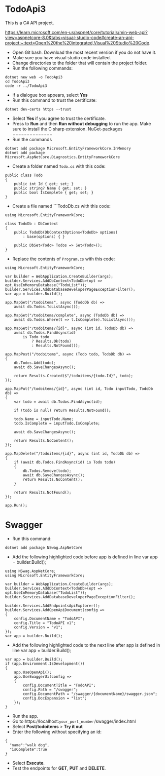 # TodoApi3

This is a C# API project.

https://learn.microsoft.com/en-us/aspnet/core/tutorials/min-web-api?view=aspnetcore-8.0&tabs=visual-studio-code#create-an-api-project:~:text=Open%20the%20integrated,Visual%20Studio%20Code.

- Open Git bash.  Download the most recent version if you do not have it.
- Make sure you have visual studio code installed.
- Change directories to the folder that will contain the project folder.
- Run the following commands:
```
dotnet new web -o TodoApi3
cd TodoApi3
code -r ../TodoApi3
```
- If a dialogue box appears, select **Yes**
- Run this command to trust the certificate:
```
dotnet dev-certs https --trust
```
- Select **Yes** if you agree to trust the certificate.
- Press to **Run** and then **Run without debugging** to run the app.  Make sure to install the C sharp extension.
NuGet-packages
==============
- Run the commands
```
dotnet add package Microsoft.EntityFrameworkCore.InMemory
dotnet add package Microsoft.AspNetCore.Diagnostics.EntityFrameworkCore
```
- Create a folder named ```Todo.cs``` with this code:
```
public class Todo
{
    public int Id { get; set; }
    public string? Name { get; set; }
    public bool IsComplete { get; set; }
}
```
- Create a file named ```TodoDb.cs with this code:
```
using Microsoft.EntityFrameworkCore;

class TodoDb : DbContext
{
    public TodoDb(DbContextOptions<TodoDb> options)
        : base(options) { }

    public DbSet<Todo> Todos => Set<Todo>();
}
```
- Replace the contents of ```Program.cs``` with this code:
```
using Microsoft.EntityFrameworkCore;

var builder = WebApplication.CreateBuilder(args);
builder.Services.AddDbContext<TodoDb>(opt => opt.UseInMemoryDatabase("TodoList"));
builder.Services.AddDatabaseDeveloperPageExceptionFilter();
var app = builder.Build();

app.MapGet("/todoitems", async (TodoDb db) =>
    await db.Todos.ToListAsync());

app.MapGet("/todoitems/complete", async (TodoDb db) =>
    await db.Todos.Where(t => t.IsComplete).ToListAsync());

app.MapGet("/todoitems/{id}", async (int id, TodoDb db) =>
    await db.Todos.FindAsync(id)
        is Todo todo
            ? Results.Ok(todo)
            : Results.NotFound());

app.MapPost("/todoitems", async (Todo todo, TodoDb db) =>
{
    db.Todos.Add(todo);
    await db.SaveChangesAsync();

    return Results.Created($"/todoitems/{todo.Id}", todo);
});

app.MapPut("/todoitems/{id}", async (int id, Todo inputTodo, TodoDb db) =>
{
    var todo = await db.Todos.FindAsync(id);

    if (todo is null) return Results.NotFound();

    todo.Name = inputTodo.Name;
    todo.IsComplete = inputTodo.IsComplete;

    await db.SaveChangesAsync();

    return Results.NoContent();
});

app.MapDelete("/todoitems/{id}", async (int id, TodoDb db) =>
{
    if (await db.Todos.FindAsync(id) is Todo todo)
    {
        db.Todos.Remove(todo);
        await db.SaveChangesAsync();
        return Results.NoContent();
    }

    return Results.NotFound();
});

app.Run();
```
Swagger 
=======
- Run this command:
```
dotnet add package NSwag.AspNetCore
```
- Add the following highlighted code before app is defined in line var app = builder.Build();
```
using NSwag.AspNetCore;
using Microsoft.EntityFrameworkCore;

var builder = WebApplication.CreateBuilder(args);
builder.Services.AddDbContext<TodoDb>(opt => opt.UseInMemoryDatabase("TodoList"));
builder.Services.AddDatabaseDeveloperPageExceptionFilter();

builder.Services.AddEndpointsApiExplorer();
builder.Services.AddOpenApiDocument(config =>
{
    config.DocumentName = "TodoAPI";
    config.Title = "TodoAPI v1";
    config.Version = "v1";
});
var app = builder.Build();
```
- Add the following highlighted code to the next line after app is defined in line var app = builder.Build();
```
var app = builder.Build();
if (app.Environment.IsDevelopment())
{
    app.UseOpenApi();
    app.UseSwaggerUi(config =>
    {
        config.DocumentTitle = "TodoAPI";
        config.Path = "/swagger";
        config.DocumentPath = "/swagger/{documentName}/swagger.json";
        config.DocExpansion = "list";
    });
}
```
- Run the app.
- Go to https://localhost:```your_port_number```/swagger/index.html
- Select **Post/todoitems** > **Try it out**
- Enter the following without specifying an id:
```
{
  "name":"walk dog",
  "isComplete":true
}
```
- Select **Execute**.
- Test the endpoints for **GET**, **PUT** and **DELETE**.